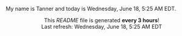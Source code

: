 My name is Tanner and today is Wednesday, June 18, 5:25 AM EDT.

<p align="center">This <i>README</i> file is generated <b>every 3 hours</b>!</br>Last refresh: Wednesday, June 18, 5:25 AM EDT<br /></p>
